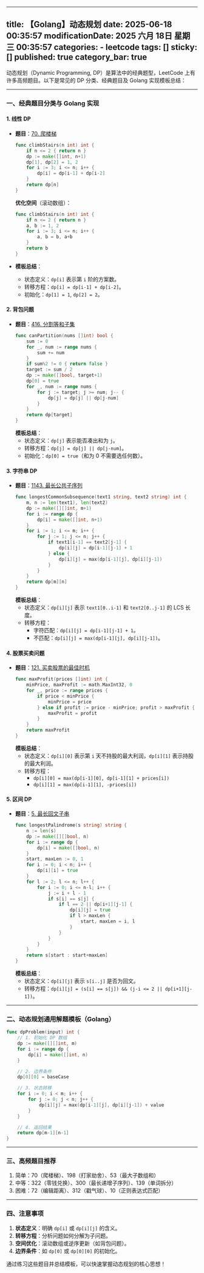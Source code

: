 

---
title: 【Golang】动态规划
date: 2025-06-18 00:35:57
modificationDate: 2025 六月 18日 星期三 00:35:57
categories: 
	- leetcode
tags: []
sticky: []
published: true
category_bar: true
---

动态规划（Dynamic Programming, DP）是算法中的经典题型，LeetCode 上有许多高频题目。以下是常见的 DP 分类、经典题目及 Golang 实现模板总结：

---

### **一、经典题目分类与 Golang 实现**
#### 1. **线性 DP**
- **题目**：[70. 爬楼梯](https://leetcode.com/problems/climbing-stairs/)
  ```go
  func climbStairs(n int) int {
      if n <= 2 { return n }
      dp := make([]int, n+1)
      dp[1], dp[2] = 1, 2
      for i := 3; i <= n; i++ {
          dp[i] = dp[i-1] + dp[i-2]
      }
      return dp[n]
  }
  ```
  **优化空间**（滚动数组）：
  ```go
  func climbStairs(n int) int {
      if n <= 2 { return n }
      a, b := 1, 2
      for i := 3; i <= n; i++ {
          a, b = b, a+b
      }
      return b
  }
  ```

- **模板总结**：
  - 状态定义：`dp[i]` 表示第 `i` 阶的方案数。
  - 转移方程：`dp[i] = dp[i-1] + dp[i-2]`。
  - 初始化：`dp[1] = 1`, `dp[2] = 2`。

#### 2. **背包问题**
- **题目**：[416. 分割等和子集](https://leetcode.com/problems/partition-equal-subset-sum/)
  ```go
  func canPartition(nums []int) bool {
      sum := 0
      for _, num := range nums {
          sum += num
      }
      if sum%2 != 0 { return false }
      target := sum / 2
      dp := make([]bool, target+1)
      dp[0] = true
      for _, num := range nums {
          for j := target; j >= num; j-- {
              dp[j] = dp[j] || dp[j-num]
          }
      }
      return dp[target]
  }
  ```
  **模板总结**：
  - 状态定义：`dp[j]` 表示能否凑出和为 `j`。
  - 转移方程：`dp[j] = dp[j] || dp[j-num]`。
  - 初始化：`dp[0] = true`（和为 0 不需要选任何数）。

#### 3. **字符串 DP**
- **题目**：[1143. 最长公共子序列](https://leetcode.com/problems/longest-common-subsequence/)
  ```go
  func longestCommonSubsequence(text1 string, text2 string) int {
      m, n := len(text1), len(text2)
      dp := make([][]int, m+1)
      for i := range dp {
          dp[i] = make([]int, n+1)
      }
      for i := 1; i <= m; i++ {
          for j := 1; j <= n; j++ {
              if text1[i-1] == text2[j-1] {
                  dp[i][j] = dp[i-1][j-1] + 1
              } else {
                  dp[i][j] = max(dp[i-1][j], dp[i][j-1])
              }
          }
      }
      return dp[m][n]
  }
  ```
  **模板总结**：
  - 状态定义：`dp[i][j]` 表示 `text1[0..i-1]` 和 `text2[0..j-1]` 的 LCS 长度。
  - 转移方程：
    - 字符匹配：`dp[i][j] = dp[i-1][j-1] + 1`。
    - 不匹配：`dp[i][j] = max(dp[i-1][j], dp[i][j-1])`。

#### 4. **股票买卖问题**
- **题目**：[121. 买卖股票的最佳时机](https://leetcode.com/problems/best-time-to-buy-and-sell-stock/)
  ```go
  func maxProfit(prices []int) int {
      minPrice, maxProfit := math.MaxInt32, 0
      for _, price := range prices {
          if price < minPrice {
              minPrice = price
          } else if profit := price - minPrice; profit > maxProfit {
              maxProfit = profit
          }
      }
      return maxProfit
  }
  ```
  **模板总结**：
  - 状态定义：`dp[i][0]` 表示第 `i` 天不持股的最大利润，`dp[i][1]` 表示持股的最大利润。
  - 转移方程：
    - `dp[i][0] = max(dp[i-1][0], dp[i-1][1] + prices[i])`
    - `dp[i][1] = max(dp[i-1][1], -prices[i])`

#### 5. **区间 DP**
- **题目**：[5. 最长回文子串](https://leetcode.com/problems/longest-palindromic-substring/)
  ```go
  func longestPalindrome(s string) string {
      n := len(s)
      dp := make([][]bool, n)
      for i := range dp {
          dp[i] = make([]bool, n)
      }
      start, maxLen := 0, 1
      for i := 0; i < n; i++ {
          dp[i][i] = true
      }
      for l := 2; l <= n; l++ {
          for i := 0; i <= n-l; i++ {
              j := i + l - 1
              if s[i] == s[j] {
                  if l == 2 || dp[i+1][j-1] {
                      dp[i][j] = true
                      if l > maxLen {
                          start, maxLen = i, l
                      }
                  }
              }
          }
      }
      return s[start : start+maxLen]
  }
  ```
  **模板总结**：
  - 状态定义：`dp[i][j]` 表示 `s[i..j]` 是否为回文。
  - 转移方程：`dp[i][j] = (s[i] == s[j]) && (j-i <= 2 || dp[i+1][j-1])`。

---

### **二、动态规划通用解题模板（Golang）**
```go
func dpProblem(input) int {
    // 1. 初始化 DP 数组
    dp := make([][]int, m)
    for i := range dp {
        dp[i] = make([]int, n)
    }

    // 2. 边界条件
    dp[0][0] = baseCase

    // 3. 状态转移
    for i := 0; i < m; i++ {
        for j := 0; j < n; j++ {
            dp[i][j] = max(dp[i-1][j], dp[i][j-1]) + value
        }
    }

    // 4. 返回结果
    return dp[m-1][n-1]
}
```

---

### **三、高频题目推荐**
1. 简单：70（爬楼梯）、198（打家劫舍）、53（最大子数组和）
2. 中等：322（零钱兑换）、300（最长递增子序列）、139（单词拆分）
3. 困难：72（编辑距离）、312（戳气球）、10（正则表达式匹配）

---

### **四、注意事项**
1. **状态定义**：明确 `dp[i]` 或 `dp[i][j]` 的含义。
2. **转移方程**：分析问题如何分解为子问题。
3. **空间优化**：滚动数组或逆序更新（如背包问题）。
4. **边界条件**：如 `dp[0]` 或 `dp[0][0]` 的初始化。

通过练习这些题目并总结模板，可以快速掌握动态规划的核心思想！